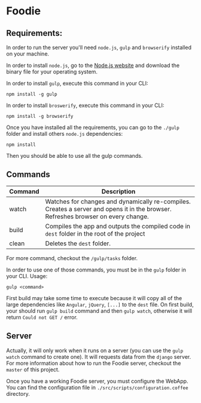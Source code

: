 # Foodie

## Requirements:

In order to run the server you'll need `node.js`, `gulp` and `browserify` installed on your machine.

In order to install `node.js`, go to the [Node.js website](https://nodejs.org/en/) and download the binary file for your operating system.

In order to install `gulp`, execute this command in your CLI:

    npm install -g gulp

In order to install `broswerify`, execute this command in your CLI:

    npm install -g browserify

Once you have installed all the requirements, you can go to the `./gulp` folder and install others `node.js` dependencies:

    npm install

Then you should be able to use all the gulp commands.

## Commands

| Command | Description |
|---------|-------------|
| watch   | Watches for changes and dynamically re-compiles. Creates a server and opens it in the browser. Refreshes browser on every change. |
| build   | Compiles the app and outputs the compiled code in `dest` folder in the root of the project |
| clean   | Deletes the `dest` folder. |

For more command, checkout the `/gulp/tasks` folder.

In order to use one of those commands, you must be in the `gulp` folder in your CLI. Usage:

    gulp <command>

First build may take some time to execute because it will copy all of the large dependencies like `Angular`, `jQuery`, `[...]` to the `dest` file. On first build, your should run `gulp build` command and then `gulp watch`, otherwise it will return `Could not GET /` error.

## Server

Actually, it will only work when it runs on a server (you can use the `gulp watch` command to create one). It will requests data from the `django` server. For more information about how to run the Foodie server, checkout the `master` of this project.

Once you have a working Foodie server, you must configure the WebApp. You can find the configuration file in `./src/scripts/configuration.coffee` directory.
